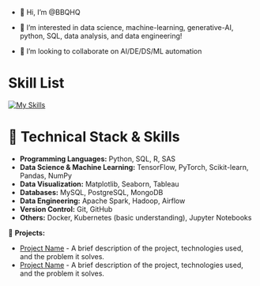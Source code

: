 - 👋 Hi, I’m @BBQHQ
<!---  --->
- 👀 I’m interested in data science, machine-learning, generative-AI, python, SQL, data analysis, and data engineering!
<!--- 🌱 I’m currently learning patience and positivity --->
- 💞️ I’m looking to collaborate on AI/DE/DS/ML automation

# Skill List
[![My Skills](https://skillicons.dev/icons?i=azure,aws,py,postgres,html,css,obsidian,bash,docker,kafka,opencv,r,sklearn,pytorch,tensorflow)](https://skillicons.dev)
<!---
BBQHQ/BBQHQ is a ✨ special ✨ repository because its `README.md` (this file) appears on your GitHub profile.
You can click the Preview link to take a look at your changes.
--->

# 🔧 **Technical Stack & Skills**

- **Programming Languages:** Python, SQL, R, SAS
- **Data Science & Machine Learning:** TensorFlow, PyTorch, Scikit-learn, Pandas, NumPy
- **Data Visualization:** Matplotlib, Seaborn, Tableau
- **Databases:** MySQL, PostgreSQL, MongoDB
- **Data Engineering:** Apache Spark, Hadoop, Airflow
- **Version Control:** Git, GitHub
- **Others:** Docker, Kubernetes (basic understanding), Jupyter Notebooks


📁 **Projects:**
- [Project Name](GitHub_Project_Link) - A brief description of the project, technologies used, and the problem it solves.
- [Project Name](GitHub_Project_Link) - A brief description of the project, technologies used, and the problem it solves.

